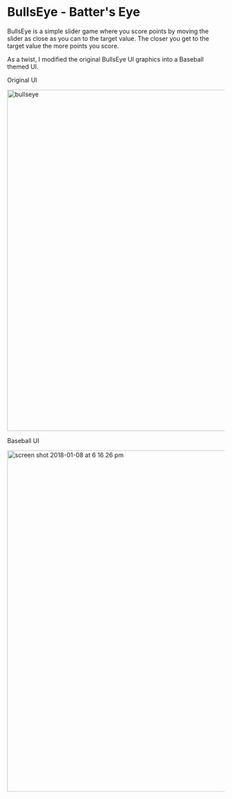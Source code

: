 # BullsEye - Batter's Eye

BullsEye is a simple slider game where you score points by moving the slider as close as you can to the target value.
The closer you get to the target value the more points you score.

As a twist, I modified the original BullsEye UI graphics into a Baseball themed UI.


Original UI


<img width="790" alt="bullseye" src="https://user-images.githubusercontent.com/29587259/34697589-c7a78b9e-f4a1-11e7-8c97-47ca0bd4f32b.png">


Baseball UI

<img width="790" alt="screen shot 2018-01-08 at 6 16 26 pm" src="https://user-images.githubusercontent.com/29587259/34697367-c9292d8e-f4a0-11e7-9a5b-35cf01d58946.png">
